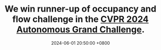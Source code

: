 ---
title: >-
    We win runner-up of occupancy and flow challenge in the <a href="https://opendrivelab.com/challenge2024/" target="_blank">CVPR 2024 Autonomous Grand Challenge</a>. 
date: 2024-06-01 20:50:00 +0800
---
